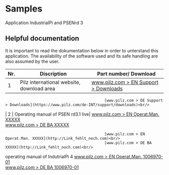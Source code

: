 # Samples
Application IndustrialPi and PSENrd 3

## Helpful documentation

It is important to read the dokumentation below in order to unterstand this application.
The availability of the software used and its safe handling are also assumed by the user.

|Nr.| Discription | Part number/ Download|
|---| ------------| ---------------------|
| 1 | Pilz international website, download area|[www.pilz.com > EN Support > Downloads](https://www.pilz.com/en-INT/support/downloads)<br/>
                                                [www.pilz.com > DE Support > Downloads](https://www.pilz.com/de-INT/support/downloads)<br/>
                                                                                         
| 2 | Operating manual of PSEN rd3.1 live| [www.pilz.com > EN Operat.Man. XXXXX](http://Link_fehlt_noch.com)<br/>
                                           [www.pilz.com > DE BA XXXXX](http://Link_fehlt_noch.com)<br/>                                                

                                                [www.pilz.com > EN Operat.Man. XXXXX](http://Link_fehlt_noch.com)<br/>
                                                [www.pilz.com > DE BA XXXXX](http://Link_fehlt_noch.com)<br/>
operating manual of IndutrialPi 4             [www.pilz.com > EN Operat.Man. 1006970-01](https://www.pilz.com/en-INT/search#currentPage=1&SEARCH=1006970)<br/>
                                                [www.pilz.com > DE BA 1006970-01](https://www.pilz.com/de-INT/search#currentPage=1&SEARCH=1006970)<br/>


